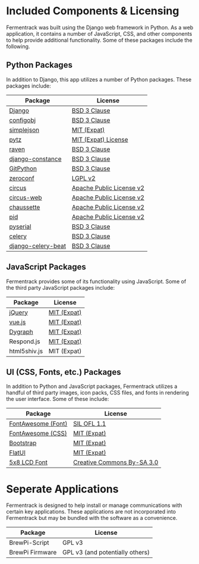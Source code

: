 # Included Components & Licensing

Fermentrack was built using the Django web framework in Python. As a web application, it contains a number of JavaScript, CSS, and other components to help provide additional functionality. Some of these packages include the following.



## Python Packages

In addition to Django, this app utilizes a number of Python packages. These packages include:

| Package                                                                     	| License                                                                                           	|
|-----------------------------------------------------------------------------	|---------------------------------------------------------------------------------------------------	|
| [Django](https://www.djangoproject.com/foundation/faq/)                     	| [BSD 3 Clause](https://github.com/django/django/blob/master/LICENSE)                              	|
| [configobj](https://pypi.python.org/pypi/configobj/5.0.6)                   	| [BSD 3 Clause](https://github.com/DiffSK/configobj/blob/master/LICENSE)                           	|
| [simplejson](https://pypi.python.org/pypi/simplejson/3.10.0)                	| [MIT (Expat)](https://github.com/simplejson/simplejson/blob/master/LICENSE.txt)                   	|
| [pytz](https://pypi.python.org/pypi/pytz/2016.10)                           	| [MIT (Expat) License](http://pythonhosted.org/pytz/#license)                                      	|
| [raven](https://sentry.io/)                                                 	| [BSD 3 Clause](https://github.com/getsentry/raven-python/blob/master/LICENSE)                     	|
| [django-constance](https://pypi.python.org/pypi/django-constance)           	| [BSD 3 Clause](https://github.com/jazzband/django-constance/blob/master/LICENSE)                  	|
| [GitPython](https://pypi.python.org/pypi/GitPython/2.1.1)                   	| [BSD 3 Clause](https://github.com/gitpython-developers/GitPython/blob/master/LICENSE)             	|
| [zeroconf](https://pypi.python.org/pypi/zeroconf)                           	| [LGPL v2](https://github.com/jstasiak/python-zeroconf/blob/master/COPYING)                        	|
| [circus](http://circus.readthedocs.io/en/latest/copyright/)                 	| [Apache Public License v2](http://www.apache.org/licenses/LICENSE-2.0)                            	|
| [circus-web](http://circus.readthedocs.io/en/latest/copyright/)             	| [Apache Public License v2](http://www.apache.org/licenses/LICENSE-2.0)                            	|
| [chaussette](https://github.com/circus-tent/chaussette/blob/master/LICENSE) 	| [Apache Public License v2](http://www.apache.org/licenses/LICENSE-2.0)                            	|
| [pid](https://pypi.python.org/pypi/pid/2.1.1)                               	| [Apache Public License v2](https://github.com/trbs/pid/blob/master/LICENSE)                       	|
| [pyserial](https://pypi.python.org/pypi/pyserial/3.2.1)                     	| [BSD 3 Clause](https://github.com/pyserial/pyserial/blob/master/LICENSE.txt)                      	|
| [celery](http://www.celeryproject.org/)                                   	| [BSD 3 Clause](https://github.com/celery/celery/blob/master/LICENSE)                              	|
| [django-celery-beat](http://django-celery-beat.readthedocs.io/en/latest/)  	| [BSD 3 Clause](https://github.com/celery/django-celery-beat/blob/master/LICENSE)                    	|


## JavaScript Packages

Fermentrack provides some of its functionality using JavaScript. Some of the third party JavaScript packages include:


| Package                                   	| License                                                                     	|
|-------------------------------------------	|-----------------------------------------------------------------------------	|
| [jQuery](https://jquery.com/)             	| [MIT (Expat)](https://github.com/jquery/jquery/blob/master/LICENSE.txt)     	|
| [vue.js](https://vuejs.org/)              	| [MIT (Expat)](https://opensource.org/licenses/MIT)                          	|
| [Dygraph](http://dygraphs.com/legal.html) 	| [MIT (Expat)](https://github.com/danvk/dygraphs/blob/master/LICENSE.txt)    	|
| Respond.js                                	| [MIT (Expat)](https://github.com/scottjehl/Respond/blob/master/LICENSE-MIT) 	|
| html5shiv.js                              	| MIT (Expat)                                                                 	|



## UI (CSS, Fonts, etc.) Packages

In addition to Python and JavaScript packages, Fermentrack utilizes a handful of third party images, icon packs, CSS files, and fonts in rendering the user interface. Some of these include:


| Package                                                                                	| License                                                                       	|
|----------------------------------------------------------------------------------------	|-------------------------------------------------------------------------------	|
| [FontAwesome (Font)](http://fontawesome.io/license/)                                   	| [SIL OFL 1.1](http://scripts.sil.org/OFL)                                     	|
| [FontAwesome (CSS)](http://fontawesome.io/license/)                                    	| [MIT (Expat)](http://opensource.org/licenses/mit-license.html)                	|
| [Bootstrap](http://getbootstrap.com/getting-started/#license-faqs)                     	| [MIT (Expat)](https://github.com/twbs/bootstrap/blob/master/LICENSE)          	|
| [FlatUI](https://designmodo.com/)                                                      	| [MIT (Expat)](https://github.com/designmodo/Flat-UI)                          	|
| [5x8 LCD Font](https://fontstruct.com/fontstructions/show/310233/5x8_lcd_hd44780u_a02) 	| [Creative Commons By-SA 3.0](https://creativecommons.org/licenses/by-sa/3.0/) 	|



# Seperate Applications

Fermentrack is designed to help install or manage communications with certain key applications. These applications are not incorporated into Fermentrack but may be bundled with the software as a convenience.

| Package         	| License                         	|
|-----------------	|---------------------------------	|
| BrewPi-Script   	| GPL v3                          	|
| BrewPi Firmware 	| GPL v3 (and potentially others) 	|

